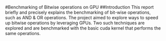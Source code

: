 #Benchmarking of Bitwise operations on GPU
##Introduction
This report briefly and precisely explains the benchmarking of bit-wise operations, such as AND & OR operations. The project aimed to explore ways to speed up bitwise operations by leveraging GPUs. Two such techniques are explored and are benchmarked with the basic cuda kernel that performs the same operations. 
